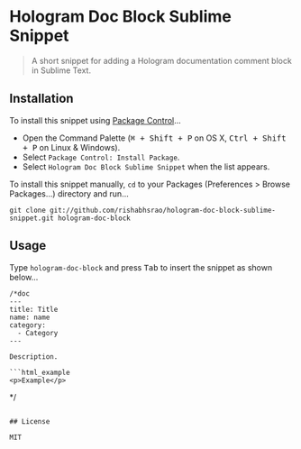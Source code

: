 # Hologram Doc Block Sublime Snippet
> A short snippet for adding a Hologram documentation comment block in Sublime Text.

## Installation

To install this snippet using [Package Control](http://wbond.net/sublime\_packages/package\_control)...

* Open the Command Palette (<kbd>⌘ + Shift + P</kbd> on OS X, <kbd>Ctrl + Shift + P</kbd> on Linux & Windows).
* Select `Package Control: Install Package`.
* Select `Hologram Doc Block Sublime Snippet` when the list appears.

To install this snippet manually, `cd` to your Packages (Preferences > Browse Packages...) directory and run...

```
git clone git://github.com/rishabhsrao/hologram-doc-block-sublime-snippet.git hologram-doc-block
```

## Usage

Type `hologram-doc-block` and press <kbd>Tab</kbd> to insert the snippet as shown below...

```
/*doc
---
title: Title
name: name
category:
  - Category
---

Description.

```html_example
<p>Example</p>
```
*/
```

## License

MIT
